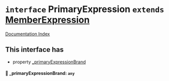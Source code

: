 # `interface` PrimaryExpression `extends` [MemberExpression](../interface.MemberExpression/README.md)

[Documentation Index](../README.md)

## This interface has

- property [\_primaryExpressionBrand](#-primaryexpressionbrand-any)


#### 📄 \_primaryExpressionBrand: `any`



